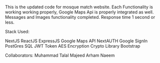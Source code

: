 This is the updated code for mosque match website.
Each Functionality is working working properly, Google Maps Api is properly integrated as well.
Messages and Images functionality completed. Response time 1 second or less.

Stack Used:

NextJS
ReactJS
ExpressJS
Google Maps API
NextAUTH
Google SignIn
PostGres SQL
JWT Token
AES Encryption
Crypto Library
Bootstrap



Collaborators: 
Muhammad Talal Majeed
Arham Naeem



